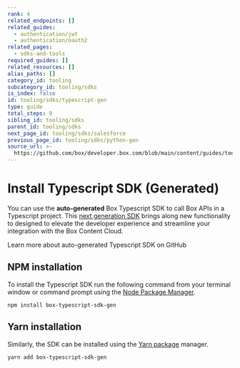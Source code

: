 ```yaml
---
rank: 4
related_endpoints: []
related_guides:
  - authentication/jwt
  - authentication/oauth2
related_pages:
  - sdks-and-tools
required_guides: []
related_resources: []
alias_paths: []
category_id: tooling
subcategory_id: tooling/sdks
is_index: false
id: tooling/sdks/typescript-gen
type: guide
total_steps: 9
sibling_id: tooling/sdks
parent_id: tooling/sdks
next_page_id: tooling/sdks/salesforce
previous_page_id: tooling/sdks/python-gen
source_url: >-
  https://github.com/box/developer.box.com/blob/main/content/guides/tooling/sdks/typescript-gen.md
---
```

# Install Typescript SDK (Generated)

You can use the **auto-generated** Box Typescript SDK to call Box APIs in a Typescript project.
This [next generation SDK][next-gen] brings along new functionality to designed to elevate the developer experience and streamline your integration with the Box Content Cloud.

<CTA to="https://github.com/box/box-typescript-sdk-gen">

Learn more about auto-generated Typescript SDK on GitHub

</CTA>

## NPM installation

To install the Typescript SDK run the following command from your terminal
window or command prompt using the [Node Package Manager][npm].

```shell
npm install box-typescript-sdk-gen
```

## Yarn installation

Similarly, the SDK can be installed using the [Yarn package][yarn] manager.

```shell
yarn add box-typescript-sdk-gen
```

[npm]: https://www.npmjs.com/
[yarn]: https://yarnpkg.com/
[next-gen]: g://tooling/sdks#next-generation-sdks